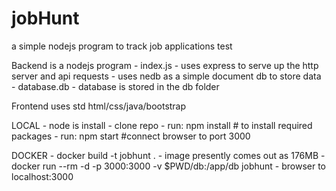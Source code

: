 # jobHunt

a simple nodejs program to track job applications
test


Backend is a nodejs program - index.js
    - uses express to serve up the http server and api requests
    - uses nedb as a simple document db to store data - database.db
    - database is stored in the db folder

Frontend uses std html/css/java/bootstrap

LOCAL
    - node is install
    - clone repo
    - run: npm install # to install required packages
    - run: npm start   #connect browser to port 3000

DOCKER
    - docker build -t jobhunt .
    - image presently comes out as 176MB
    - docker run --rm -d -p 3000:3000 -v $PWD/db:/app/db jobhunt
    - browser to localhost:3000